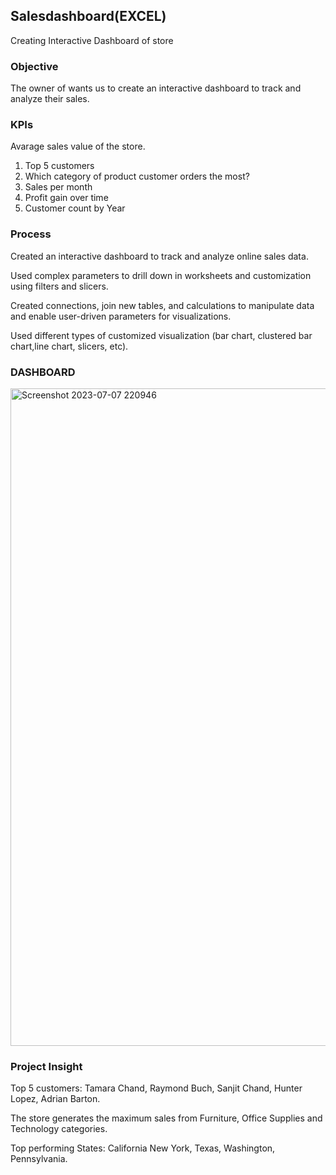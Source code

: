 ## Salesdashboard(EXCEL) ##

Creating Interactive Dashboard of store 

### Objective ###
The owner of wants us to create an interactive dashboard to track and analyze their sales.

### KPIs ###

Avarage sales value of the store.
1. Top 5 customers
2. Which category of product customer orders the most?
3. Sales per month
4. Profit gain over time
5. Customer count by Year

### Process ###
Created an interactive dashboard to track and analyze online sales data.

Used complex parameters to drill down in worksheets and customization using filters and slicers.

Created connections, join new tables, and calculations to manipulate data and enable user-driven parameters for visualizations.

Used different types of customized visualization (bar chart, clustered bar chart,line chart, slicers, etc).

### DASHBOARD ###
<img width="1052" alt="Screenshot 2023-07-07 220946" src="https://github.com/SwetaMallick01/salesdashboard/assets/132562651/a7f2863b-6072-4c99-ae2a-195191e7d25c">

### Project Insight ###
Top 5 customers: Tamara Chand, Raymond Buch, Sanjit Chand, Hunter Lopez, Adrian Barton.

The store generates the maximum sales from Furniture, Office Supplies and Technology categories.

Top performing States: California New York, Texas, Washington, Pennsylvania.


